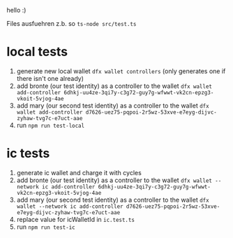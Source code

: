 hello :)

Files ausfuehren z.b. so `ts-node src/test.ts`

# local tests

1. generate new local wallet `dfx wallet controllers` (only generates one if there isn't one already)
2. add bronte (our test identity) as a controller to the wallet `dfx wallet add-controller 6dhkj-uu4ze-3qi7y-c3g72-guy7g-wfwwt-vk2cn-epzg3-vkoit-5vjog-4ae`
3. add mary (our second test identity) as a controller to the wallet `dfx wallet add-controller d7626-uez75-pqpoi-2r5wz-53xve-e7eyg-dijvc-zyhaw-tvg7c-e7uct-aae`
4. run `npm run test-local`

# ic tests

1. generate ic wallet and charge it with cycles
2. add bronte (our test identity) as a controller to the wallet `dfx wallet --network ic add-controller 6dhkj-uu4ze-3qi7y-c3g72-guy7g-wfwwt-vk2cn-epzg3-vkoit-5vjog-4ae`
3. add mary (our second test identity) as a controller to the wallet `dfx wallet --network ic add-controller d7626-uez75-pqpoi-2r5wz-53xve-e7eyg-dijvc-zyhaw-tvg7c-e7uct-aae`
4. replace value for icWalletId in `ic.test.ts`
5. run `npm run test-ic`
